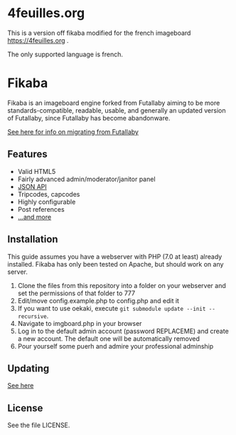 # 4feuilles.org

This is a version off fikaba modified for the french imageboard https://4feuilles.org .

The only supported language is french.

# Fikaba
Fikaba is an imageboard engine forked from Futallaby aiming to be more standards-compatible, readable, usable, and generally an updated version of Futallaby, since Futallaby has become abandonware.

[See here for info on migrating from Futallaby](https://github.com/knarka/fikaba/blob/master/docs/migrate.md)

## Features
* Valid HTML5
* Fairly advanced admin/moderator/janitor panel
* [JSON API](https://github.com/mrbn100ful/fikaba/blob/master/docs/api.md)
* Tripcodes, capcodes
* Highly configurable
* Post references
* [...and more](https://github.com/mrbn100ful/fikaba/blob/master/docs/features.md)

## Installation
This guide assumes you have a webserver with PHP (7.0 at least) already installed. Fikaba has only been tested on Apache, but should work on any server.

1. Clone the files from this repository into a folder on your webserver and set the permissions of that folder to 777
2. Edit/move config.example.php to config.php and edit it
3. If you want to use oekaki, execute `git submodule update --init --recursive`.
4. Navigate to imgboard.php in your browser
5. Log in to the default admin account (password REPLACEME) and create a new account. The default one will be automatically removed
6. Pour yourself some puerh and admire your professional adminship

## Updating
[See here](https://github.com/mrbn100ful/fikaba/blob/master/docs/update.md)

## License
See the file LICENSE.
